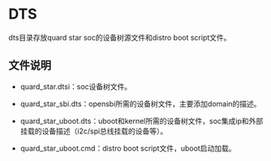 # DTS

dts目录存放quard star soc的设备树源文件和distro boot script文件。

## 文件说明

- quard_star.dtsi：soc设备树文件。

- quard_star_sbi.dts：opensbi所需的设备树文件，主要添加domain的描述。

- quard_star_uboot.dts：uboot和kernel所需的设备树文件，soc集成ip和外部挂载的设备描述（i2c/spi总线挂载的设备等）。

- quard_star_uboot.cmd：distro boot script文件，uboot启动加载。
